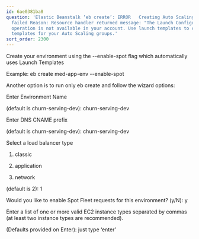 ```yaml
---
id: 6ae0381ba8
question: 'Elastic Beanstalk ‘eb create’: ERROR   Creating Auto Scaling launch configuration
  failed Reason: Resource handler returned message: "The Launch Configuration creation
  operation is not available in your account. Use launch templates to create configuration
  templates for your Auto Scaling groups.'
sort_order: 2300
---
```


Create your environment using the --enable-spot flag which automatically uses Launch Templates

Example: eb create med-app-env --enable-spot

Another option is to run only eb create and follow the wizard options:

Enter Environment Name

(default is churn-serving-dev): churn-serving-dev

Enter DNS CNAME prefix

(default is churn-serving-dev): churn-serving-dev

Select a load balancer type

1) classic

2) application

3) network

(default is 2): 1

Would you like to enable Spot Fleet requests for this environment? (y/N): y

Enter a list of one or more valid EC2 instance types separated by commas (at least two instance types are recommended).

(Defaults provided on Enter): just type ‘enter’

